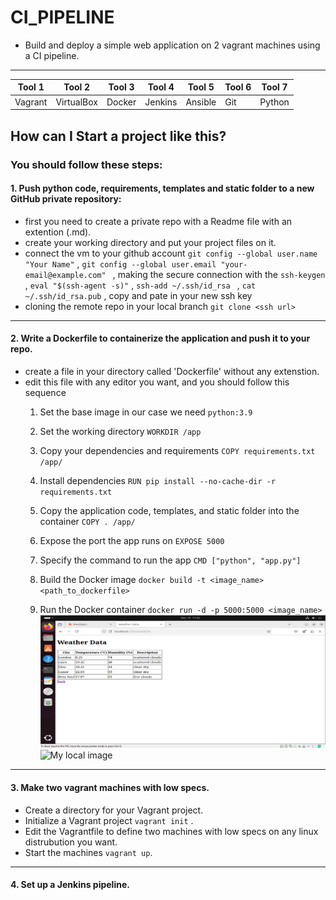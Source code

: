 <!-- project title and its describtion-->
# **CI_PIPELINE**
* Build and deploy a simple web application on 2 vagrant machines using a CI pipeline.
---
<!-- required tools -->
 | **Tool 1**   | **Tool 2**   | **Tool 3**   | **Tool 4**   | **Tool 5**   | **Tool 6** | **Tool 7** |
 |--------------|--------------|--------------|--------------|--------------|------------|------------|
 | Vagrant      | VirtualBox   | Docker       | Jenkins      | Ansible      | Git        | Python     |
 
<!-- project steps that i followed -->
## How can I Start a project like this?
### You should follow these steps:
#### 1. Push python code, requirements, templates and static folder to a new GitHub private repository:
* first you need to create a private repo with a Readme file with an extention (.md).
* create your working directory and put your project files on it.
* connect the vm to your github account `git config --global user.name "Your Name"` , `git config --global user.email "your-email@example.com"
` , making the secure connection with the `ssh-keygen` , `eval "$(ssh-agent -s)"` , `ssh-add ~/.ssh/id_rsa
` , `cat ~/.ssh/id_rsa.pub` , copy and pate in your new ssh key 
* cloning the remote repo in your local branch `git clone <ssh url>`

---

#### 2. Write a Dockerfile to containerize the application and push it to your repo.
* create a file in your directory called 'Dockerfile' without any extenstion.
* edit this file with any editor you want, and you should follow this sequence 
    1. Set the base image in our case we need `python:3.9`
    1. Set the working directory `WORKDIR /app`
    1. Copy your dependencies and requirements `COPY requirements.txt /app/`
    1. Install dependencies `RUN pip install --no-cache-dir -r requirements.txt`
    1. Copy the application code, templates, and static folder into the container `COPY . /app/`
    1. Expose the port the app runs on `EXPOSE 5000`
    1. Specify the command to run the app `CMD ["python", "app.py"]`
    1. Build the Docker image `docker build -t <image_name> <path_to_dockerfile> `  

    1. Run the Docker container `docker run -d -p 5000:5000 <image_name>  ` ![My local image](https://github.com/maryMICH2/CI_PIPELINE/blob/main/New%20folder/after%20adding%20the%20api%20key%20to%20the%20app.py%20code.PNG?raw=true)
    ![My local image](images/my_image.jpg)





---
#### 3. Make two vagrant machines with low specs.
* Create a directory for your Vagrant project.
* Initialize a Vagrant project `vagrant init` .
* Edit the Vagrantfile to define two machines with low specs on any linux distrubution you want.
* Start the machines `vagrant up`.
---
#### 4. Set up a Jenkins pipeline.

